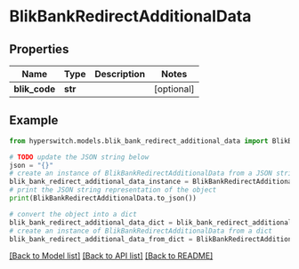 # BlikBankRedirectAdditionalData


## Properties

Name | Type | Description | Notes
------------ | ------------- | ------------- | -------------
**blik_code** | **str** |  | [optional] 

## Example

```python
from hyperswitch.models.blik_bank_redirect_additional_data import BlikBankRedirectAdditionalData

# TODO update the JSON string below
json = "{}"
# create an instance of BlikBankRedirectAdditionalData from a JSON string
blik_bank_redirect_additional_data_instance = BlikBankRedirectAdditionalData.from_json(json)
# print the JSON string representation of the object
print(BlikBankRedirectAdditionalData.to_json())

# convert the object into a dict
blik_bank_redirect_additional_data_dict = blik_bank_redirect_additional_data_instance.to_dict()
# create an instance of BlikBankRedirectAdditionalData from a dict
blik_bank_redirect_additional_data_from_dict = BlikBankRedirectAdditionalData.from_dict(blik_bank_redirect_additional_data_dict)
```
[[Back to Model list]](../README.md#documentation-for-models) [[Back to API list]](../README.md#documentation-for-api-endpoints) [[Back to README]](../README.md)


